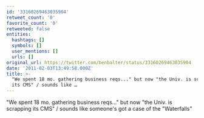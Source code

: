 ```yaml
---
id: '33160269463035904'
retweet_count: '0'
favorite_count: '0'
retweeted: false
entities:
  hashtags: []
  symbols: []
  user_mentions: []
  urls: []
original_url: https://twitter.com/benbalter/status/33160269463035904
date: '2011-02-03T13:49:58.000Z'
title: >-
  "We spent 18 mo. gathering business reqs..." but now "the Univ. is scrapping
  its CMS" / sounds like …
---
```


"We spent 18 mo. gathering business reqs..." but now "the Univ. is scrapping its CMS" / sounds like someone's got a case of the "Waterfalls"